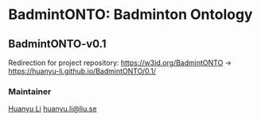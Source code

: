 # BadmintONTO: Badminton Ontology

## BadmintONTO-v0.1

Redirection for project repository: https://w3id.org/BadmintONTO -> https://huanyu-li.github.io/BadmintONTO/0.1/

### Maintainer
[Huanyu Li](http://huanyuli.se) huanyu.li@liu.se

